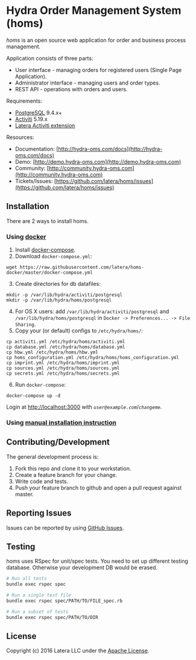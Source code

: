 # Hydra Order Management System (homs)

*homs* is an open source web application for order and business process management.

Application consists of three parts:
* User interface - managing orders for registered users (Single Page Application).
* Administrator interface - managing users and order types.
* REST API - operations with orders and users.

Requirements:
* [PostgreSQL](http://www.postgresql.org/) 9.4.x+
* [Activiti](http://www.activiti.org/) 5.19.x
* [Latera Activiti extension](https://github.com/latera/activiti-ext)

Resources:
* Documentation: [http://hydra-oms.com/docs](http://hydra-oms.com/docs)
* Demo: [http://demo.hydra-oms.com](http://demo.hydra-oms.com)
* Community: [http://community.hydra-oms.com](http://community.hydra-oms.com)
* Tickets/Issues: [https://github.com/latera/homs/issues](https://github.com/latera/homs/issues)


## Installation

There are 2 ways to install homs.

### Using [docker](https://www.docker.com/)

1. Install [docker-compose](https://docs.docker.com/compose/install/).
2. Download `docker-compose.yml`:

  ```
  wget https://raw.githubusercontent.com/latera/homs-docker/master/docker-compose.yml
  ```
3. Create directories for db datafiles:

  ```
  mkdir -p /var/lib/hydra/activiti/postgresql
  mkdir -p /var/lib/hydra/homs/postgresql
  ```
4. For OS X users: add `/var/lib/hydra/activiti/postgresql` and `/var/lib/hydra/homs/postgresql` in `Docker -> Preferences... -> File Sharing`.
5. Copy your (or default) configs to `/etc/hydra/homs/`:

  ```
  cp activiti.yml /etc/hydra/homs/activiti.yml
  cp database.yml /etc/hydra/homs/database.yml
  cp hbw.yml /etc/hydra/homs/hbw.yml
  cp homs_configuration.yml /etc/hydra/homs/homs_configuration.yml
  cp imprint.yml /etc/hydra/homs/imprint.yml
  cp sources.yml /etc/hydra/homs/sources.yml
  cp secrets.yml /etc/hydra/homs/secrets.yml
  ```
6. Run `docker-compose`:
  ```
  docker-compose up -d
  ```

Login at [http://localhost:3000](http://localhost:3000) with *`user@example.com`*/*`changeme`*.

### Using [manual installation instruction](https://github.com/latera/homs/blob/master/INSTALL.md)

## Contributing/Development

The general development process is:

1. Fork this repo and clone it to your workstation.
2. Create a feature branch for your change.
3. Write code and tests.
4. Push your feature branch to github and open a pull request against master.

## Reporting Issues

Issues can be reported by using [GitHub Issues](https://github.com/latera/homs/issues).

## Testing

homs uses RSpec for unit/spec tests. You need to set up different testing database. Otherwise your development DB would be erased.

```bash
# Run all tests
bundle exec rspec spec

# Run a single test file
bundle exec rspec spec/PATH/TO/FILE_spec.rb

# Run a subset of tests
bundle exec rspec spec/PATH/TO/DIR
```

## License

Copyright (c) 2016 Latera LLC under the [Apache License](https://github.com/latera/homs/blob/master/LICENSE).

